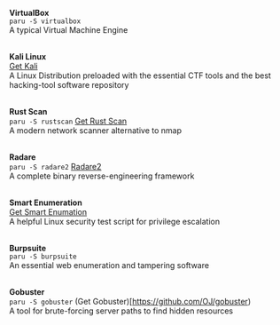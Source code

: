  **VirtualBox** <br/>
`paru -S virtualbox` <br/> 
A typical Virtual Machine Engine <br/><br/>

**Kali Linux** <br/>
[Get Kali](https://www.kali.org/get-kali/#kali-virtual-machines)  <br/>
A Linux Distribution preloaded with the essential CTF tools and the best hacking-tool software repository <br/> <br/>

**Rust Scan**  <br/>
`paru -S rustscan` [Get Rust Scan](https://github.com/RustScan/RustScan) <br/>
A modern network scanner alternative to nmap <br/> <br/>

**Radare**  <br/>
`paru -S radare2` [Radare2](https://github.com/radareorg/radare2) <br/>
A complete binary reverse-engineering framework  <br/> <br/>

**Smart Enumeration** <br/>
[Get Smart Enumation](https://github.com/diego-treitos/linux-smart-enumeration) <br/>
A helpful Linux security test script for privilege escalation  <br/> <br/>

**Burpsuite** <br/>
`paru -S burpsuite` <br/>
An essential web enumeration and tampering software <br/><br/>

**Gobuster** <br/>
`paru -S gobuster` (Get Gobuster)[https://github.com/OJ/gobuster) <br/>
A tool for brute-forcing server paths to find hidden resources
